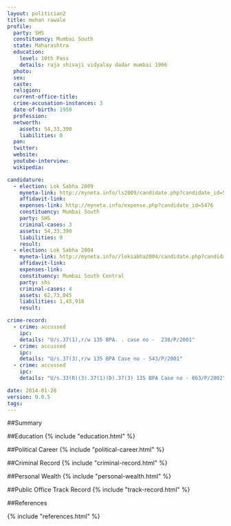 ```yaml
---
layout: politician2
title: mohan rawale
profile: 
  party: SHS
  constituency: Mumbai South
  state: Maharashtra
  education: 
    level: 10th Pass
    details: raja shivaji vidyalay dadar mumbai 1966
  photo: 
  sex: 
  caste: 
  religion: 
  current-office-title: 
  crime-accusation-instances: 3
  date-of-birth: 1950
  profession: 
  networth: 
    assets: 54,33,390
    liabilities: 0
  pan: 
  twitter: 
  website: 
  youtube-interview: 
  wikipedia: 

candidature: 
  - election: Lok Sabha 2009
    myneta-link: http://myneta.info/ls2009/candidate.php?candidate_id=5476
    affidavit-link: 
    expenses-link: http://myneta.info/expense.php?candidate_id=5476
    constituency: Mumbai South 
    party: SHS
    criminal-cases: 3
    assets: 54,33,390
    liabilities: 0
    result:  
  - election: Lok Sabha 2004
    myneta-link: http://myneta.info//loksabha2004/candidate.php?candidate_id=2527
    affidavit-link: 
    expenses-link: 
    constituency: Mumbai South Central 
    party: shs
    criminal-cases: 4
    assets: 62,73,045
    liabilities: 1,45,918
    result:  

crime-record: 
  - crime: accussed
    ipc: 
    details: "U/s.37(1),r/w 135 BPA. . case no -  238/P/2001" 
  - crime: accussed
    ipc: 
    details: "U/s.37(3),r/w 135 BPA Case no - 543/P/2001" 
  - crime: accussed
    ipc: 
    details: "U/s.33(R)(3).37(1)(D).37(3) 135 BPA Case no - 863/P/2002" 

date: 2014-01-28
version: 0.0.5
tags: 
---
```

##Summary


##Education
{% include "education.html" %}


##Political Career
{% include "political-career.html" %}


##Criminal Record
{% include "criminal-record.html" %}


##Personal Wealth
{% include "personal-wealth.html" %}


##Public Office Track Record
{% include "track-record.html" %}


##References


{% include "references.html" %}